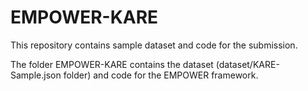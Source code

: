 # EMPOWER-KARE
This repository contains sample dataset and code for the submission.

The folder EMPOWER-KARE contains the dataset (dataset/KARE-Sample.json folder) and code for the EMPOWER framework.
